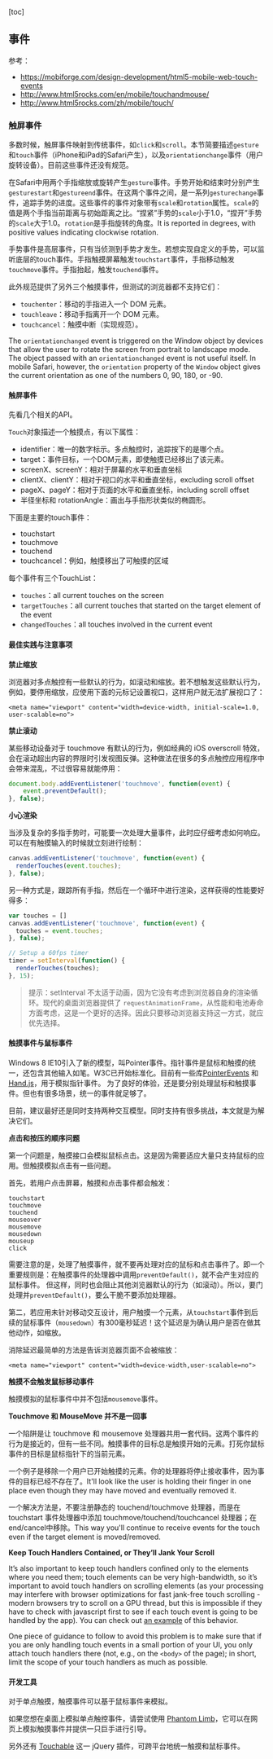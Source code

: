 [toc]

## 事件

参考：

- https://mobiforge.com/design-development/html5-mobile-web-touch-events
- http://www.html5rocks.com/en/mobile/touchandmouse/
- http://www.html5rocks.com/zh/mobile/touch/

### 触屏事件

多数时候，触屏事件映射到传统事件，如`click`和`scroll`。本节简要描述`gesture`和`touch`事件（iPhone和iPad的Safari产生），以及`orientationchange`事件（用户旋转设备）。目前这些事件还没有规范。

在Safari中用两个手指缩放或旋转产生`gesture`事件。手势开始和结束时分别产生 `gesturestart`和`gestureend`事件。在这两个事件之间，是一系列`gesturechange`事件，追踪手势的进度。这些事件的事件对象带有`scale`和`rotation`属性。`scale`的值是两个手指当前距离与初始距离之比。“捏紧”手势的`scale`小于1.0，“捏开”手势的`scale`大于1.0。`rotation`是手指旋转的角度。It is reported in degrees, with positive values indicating clockwise rotation.

手势事件是高层事件，只有当侦测到手势才发生。若想实现自定义的手势，可以监听底层的touch事件。手指触摸屏幕触发`touchstart`事件，手指移动触发`touchmove`事件。手指抬起，触发`touchend`事件。

此外规范提供了另外三个触摸事件，但测试的浏览器都不支持它们：

- `touchenter`：移动的手指进入一个 DOM 元素。
- `touchleave`：移动手指离开一个 DOM 元素。
- `touchcancel`：触摸中断（实现规范）。

The `orientationchanged` event is triggered on the Window object by devices that allow the user to rotate the screen from portrait to landscape mode. The object passed with an `orientationchanged` event is not useful itself. In mobile Safari, however, the `orientation` property of the `Window` object gives the current orientation as one of the numbers 0, 90, 180, or -90.

#### 触屏事件

先看几个相关的API。

`Touch`对象描述一个触摸点，有以下属性：

- identifier：唯一的数字标示。多点触控时，追踪按下的是哪个点。
- target：事件目标，一个DOM元素，即使触摸已经移出了该元素。
- screenX、screenY：相对于屏幕的水平和垂直坐标
- clientX、clientY：相对于视口的水平和垂直坐标，excluding scroll offset
- pageX、pageY：相对于页面的水平和垂直坐标，including scroll offset
- 半径坐标和 rotationAngle：画出与手指形状类似的椭圆形。

下面是主要的touch事件：

- touchstart
- touchmove
- touchend
- touchcancel：例如，触摸移出了可触摸的区域

每个事件有三个TouchList：

- `touches`：all current touches on the screen
- `targetTouches`：all current touches that started on the target element of the event
- `changedTouches`：all touches involved in the current event

#### 最佳实践与注意事项

**禁止缩放**

浏览器对多点触控有一些默认的行为，如滚动和缩放。若不想触发这些默认行为，例如，要停用缩放，应使用下面的元标记设置视口，这样用户就无法扩展视口了：

	<meta name="viewport" content="width=device-width, initial-scale=1.0, user-scalable=no">

**禁止滚动**

某些移动设备对于 touchmove 有默认的行为，例如经典的 iOS overscroll 特效，会在滚动超出内容的界限时引发视图反弹。这种做法在很多的多点触控应用程序中会带来混乱，不过很容易就能停用：

```js
document.body.addEventListener('touchmove', function(event) {
	event.preventDefault();
}, false);
```

**小心渲染**

当涉及复杂的多指手势时，可能要一次处理大量事件，此时应仔细考虑如何响应。可以在有触摸输入的时候就立刻进行绘制：

```js
canvas.addEventListener('touchmove', function(event) {
  renderTouches(event.touches);
}, false);
```

另一种方式是，跟踪所有手指，然后在一个循环中进行渲染，这样获得的性能要好得多：

```js
var touches = []
canvas.addEventListener('touchmove', function(event) {
  touches = event.touches;
}, false);

// Setup a 60fps timer
timer = setInterval(function() {
  renderTouches(touches);
}, 15);
```

> 提示：setInterval 不太适于动画，因为它没有考虑到浏览器自身的渲染循环。现代的桌面浏览器提供了 `requestAnimationFrame`，从性能和电池寿命方面考虑，这是一个更好的选择。因此只要移动浏览器支持这一方式，就应优先选择。

#### 触摸事件与鼠标事件

Windows 8 IE10引入了新的模型，叫Pointer事件。指针事件是鼠标和触摸的统一，还包含其他输入如笔。W3C已开始标准化。目前有一些库[PointerEvents](https://github.com/toolkitchen/PointerEvents) 和[Hand.js](http://blogs.msdn.com/b/eternalcoding/archive/2013/01/16/hand-js-a-polyfill-for-supporting-pointer-events-on-every-browser.aspx)，用于模拟指针事件。
为了良好的体验，还是要分别处理鼠标和触摸事件。但也有很多场景，统一的事件就足够了。

目前，建议最好还是同时支持两种交互模型。同时支持有很多挑战，本文就是为解决它们。

**点击和按压的顺序问题**

第一个问题是，触摸接口会模拟鼠标点击。这是因为需要适应大量只支持鼠标的应用。但触摸模拟点击有一些问题。

首先，若用户点击屏幕，触摸和点击事件都会触发：

    touchstart
    touchmove
    touchend
    mouseover
    mousemove
    mousedown
    mouseup
    click

需要注意的是，处理了触摸事件，就不要再处理对应的鼠标和点击事件了。即一个重要规则是：在触摸事件的处理器中调用`preventDefault()`，就不会产生对应的鼠标事件。
但这样，同时也会阻止其他浏览器默认的行为（如滚动）。所以，要门处理并`preventDefault()`，要么干脆不要添加处理器。

第二，若应用未针对移动交互设计，用户触摸一个元素，从`touchstart`事件到后续的鼠标事件（`mousedown`）有300毫秒延迟！这个延迟是为确认用户是否在做其他动作，如缩放。

消除延迟最简单的方法是告诉浏览器页面不会被缩放：

	<meta name="viewport" content="width=device-width,user-scalable=no">

**触摸不会触发鼠标移动事件**

触摸模拟的鼠标事件中并不包括`mousemove`事件。

**Touchmove 和 MouseMove 并不是一回事**

一个陷阱是让 touchmove 和 mousemove 处理器共用一套代码。这两个事件的行为是接近的，但有一些不同。触摸事件的目标总是触摸开始的元素。打死你鼠标事件的目标是鼠标指针下的当前元素。

一个例子是移除一个用户已开始触摸的元素。你的处理器将停止接收事件，因为事件的目标已经不存在了。It'll look like the user is holding their finger in one place even though they may have moved and eventually removed it.

一个解决方法是，不要注册静态的 touchend/touchmove 处理器，而是在 touchstart 事件处理器中添加 touchmove/touchend/touchcancel 处理器；在end/cancel中移除。This way you'll continue to receive events for the touch even if the target element is moved/removed.

**Keep Touch Handlers Contained, or They’ll Jank Your Scroll**

It’s also important to keep touch handlers confined only to the elements where you need them; touch elements can be very high-bandwidth, so it’s important to avoid touch handlers on scrolling elements (as your processing may interfere with browser optimizations for fast jank-free touch scrolling - modern browsers try to scroll on a GPU thread, but this is impossible if they have to check with javascript first to see if each touch event is going to be handled by the app). You can check out [an example](http://www.rbyers.net/janky-touch-scroll.html) of this behavior.

One piece of guidance to follow to avoid this problem is to make sure that if you are only handling touch events in a small portion of your UI, you only attach touch handlers there (not, e.g., on the `<body>` of the page); in short, limit the scope of your touch handlers as much as possible.

#### 开发工具

对于单点触摸，触摸事件可以基于鼠标事件来模拟。

如果您想在桌面上模拟单点触控事件，请尝试使用 [Phantom Limb](http://www.vodori.com/blog/phantom-limb.html)，它可以在网页上模拟触摸事件并提供一只巨手进行引导。

另外还有 [Touchable](https://github.com/dotmaster/Touchable-jQuery-Plugin) 这一 jQuery 插件，可跨平台地统一触摸和鼠标事件。
